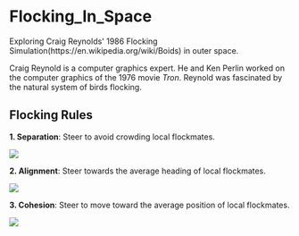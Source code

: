 # Flocking_In_Space
<p>Exploring Craig Reynolds' 1986 Flocking Simulation(https://en.wikipedia.org/wiki/Boids) in outer space.</p>

<p>Craig Reynold is a computer graphics expert. He and Ken Perlin worked on the computer graphics of the
1976 movie <i>Tron</i>. Reynold was fascinated by the natural system of birds flocking. <p>

<h2>Flocking Rules</h2>
  <p><b>1. Separation</b>: Steer to avoid crowding local flockmates.</p>
  <img src="https://www.red3d.com/cwr/boids/images/separation.gif">
  <p><b>2. Alignment</b>: Steer towards the average heading of local flockmates.</p>
  <img src="https://www.red3d.com/cwr/boids/images/alignment.gif">
  <p><b>3. Cohesion</b>: Steer to move toward the average position of local flockmates.<p>
  <img src="https://www.red3d.com/cwr/boids/images/cohesion.gif">
